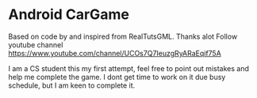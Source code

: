 # Android CarGame
Based on code by and inspired from RealTutsGML. Thanks alot Follow youtube channel https://www.youtube.com/channel/UCOs7Q7IeuzgRyARaEqif75A

I am a CS student this my first attempt, feel free to point out mistakes and help me complete the game. I dont get time to work on it due busy schedule, but I am keen to complete it.
